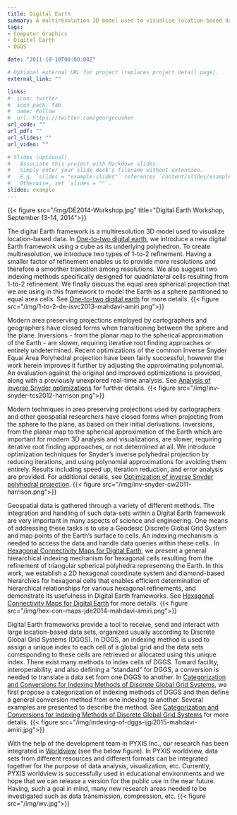 ```yaml
---
title: Digital Earth
summary: A multiresolution 3D model used to visualize location-based data.
tags:
- Computer Graphics
- Digital Earth
- DGGS

date: "2011-10-10T00:00:00Z"

# Optional external URL for project (replaces project detail page).
external_link: ""

links:
#- icon: twitter
#  icon_pack: fab
#  name: Follow
#  url: https://twitter.com/georgecushen
url_code: ""
url_pdf: ""
url_slides: ""
url_video: ""

# Slides (optional).
#   Associate this project with Markdown slides.
#   Simply enter your slide deck's filename without extension.
#   E.g. `slides = "example-slides"` references `content/slides/example-slides.md`.
#   Otherwise, set `slides = ""`.
slides: example
---
```


{{< figure src="/img/DE2014-Workshop.jpg" title="Digital Earth Workshop, September 13-14, 2014">}}

The digital Earth framework is a multiresolution 3D model used to visualize location-based data. In [One-to-two digital earth](/publication/c43/), we introduce a new digital Earth framework using a cube as its underlying polyhedron. To create multiresolution, we introduce two types of 1-to-2 refinement. Having a smaller factor of refinement enables us to provide more resolutions and therefore a smoother transition among resolutions. We also suggest two indexing methods specifically designed for quadrilateral cells resulting from 1-to-2 refinement. We finally discuss the equal area spherical projection that we are using in this framework to model the Earth as a sphere partitioned to equal area cells. See [One-to-two digital earth](/publication/c43/) for more details.
{{< figure src="/img/1-to-2-de-isvc2013-mahdavi-amiri.png">}}

Modern area preserving projections employed by cartographers and geographers have closed forms when transitioning between the sphere and the plane. Inversions - from the planar map to the spherical approximation of the Earth - are slower, requiring iterative root finding approaches or entirely undetermined. Recent optimizations of the common Inverse Snyder Equal Area Polyhedral projection have been fairly successful, however the work herein improves it further by adjusting the approximating polynomial. An evaluation against the original and improved optimizations is provided, along with a previously unexplored real-time analysis. See [Analysis of inverse Snyder optimizations](/publication/j29/) for further details.
{{< figure src="/img/inv-snyder-tcs2012-harrison.png">}}

Modern techniques in area preserving projections used by cartographers and other geospatial researchers have closed forms when projecting from the sphere to the plane, as based on their initial derivations. Inversions, from the planar map to the spherical approximation of the Earth which are important for modern 3D analysis and visualizations, are slower, requiring iterative root finding approaches, or not determined at all. We introduce optimization techniques for Snyder’s inverse polyhedral projection by reducing iterations, and using polynomial approximations for avoiding them entirely. Results including speed up, iteration reduction, and error analysis are provided. For additional details, see [Optimization of inverse Snyder polyhedral projection](/publication/c36/).
{{< figure src="/img/inv-snyder-cw2011-harrison.png">}}

Geospatial data is gathered through a variety of different methods. The integration and handling of such data-sets within a Digital Earth framework are very important in many aspects of science and engineering. One means of addressing these tasks is to use a Geodesic Discrete Global Grid System and map points of the Earth’s surface to cells. An indexing mechanism is needed to access the data and handle data queries within these cells.. In [Hexagonal Connectivity Maps for Digital Earth](/publication/j32/), we present a general hierarchical indexing mechanism for hexagonal cells resulting from the refinement of triangular spherical polyhedra representing the Earth. In this work, we establish a 2D hexagonal coordinate system and diamond-based hierarchies for hexagonal cells that enables efficient determination of hierarchical relationships for various hexagonal refinements, and demonstrate its usefulness in Digital Earth frameworks. See [Hexagonal Connectivity Maps for Digital Earth](/publication/j32/) for more details.
{{< figure src="/img/hex-con-maps-jde2014-mahdavi-amiri.png">}}

Digital Earth frameworks provide a tool to receive, send and interact with large location-based data sets, organized usually according to Discrete Global Grid Systems (DGGS). In DGGS, an indexing method is used to assign a unique index to each cell of a global grid and the data sets corresponding to these cells are retrieved or allocated using this unique index. There exist many methods to index cells of DGGS. Toward facility, interoperability, and also defining a “standard” for DGGS, a conversion is needed to translate a data set from one DGGS to another. In [Categorization and Conversions for Indexing Methods of Discrete Global Grid Systems](/publication/j34/), we first propose a categorization of indexing methods of DGGS and then define a general conversion method from one indexing to another. Several examples are presented to describe the method. See [Categorization and Conversions for Indexing Methods of Discrete Global Grid Systems](/publication/j34/) for more details.
{{< figure src="/img/indexing-of-dggs-ijgi2015-mahdavi-amiri.jpg">}}

With the help of the development team in PYXIS Inc., our research has been integrated in [Worldview](https://www.worldview.gallery/PYXIS) (see the below figure). In PYXIS worldview, data sets from different resources and different formats can be integrated together for the purpose of data analysis, visualization, etc. Currently, PYXIS worldview is successfully used in educational environments and we hope that we can release a version for the public use in the near future. Having, such a goal in mind, many new research areas needed to be investigated such as data transmission, compression, etc.
{{< figure src="/img/wv.jpg">}}

